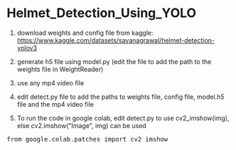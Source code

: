 # Helmet_Detection_Using_YOLO

1. download weights and config file from kaggle:
https://www.kaggle.com/datasets/savanagrawal/helmet-detection-yolov3

2. generate h5 file using model.py (edit the file to add the path to the weights file in WeightReader)

3. use any mp4 video file

4. edit detect.py file to add the paths to weights file, config file, model.h5 file and the mp4 video file

5. To run the code in google colab, edit detect.py to use cv2_imshow(img), else cv2.imshow("Image", img) can be used
<pre>
from google.colab.patches import cv2_imshow
</pre>

